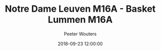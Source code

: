 ---
layout: album
title: Notre Dame Leuven M16A - Basket Lummen M16A
description: Wedstrijd tussen Notre Dame Leuven M16A en Basket Lummen M16A op 23 September 2018
date: 2018-09-23 12:00:00
cover: /albums/2018-09-23-Notre-Dame-Leuven-M16A-Basket-Lummen-M16A/thumbnails/DSC_0208.JPG
author: Peeter Wouters
pagination: 
  enabled: true
  images: true
  imageLayout: image
  itemsPerPage: 64
---